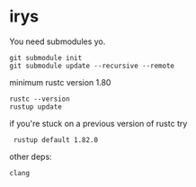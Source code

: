 # irys

You need submodules yo.

```cli
git submodule init
git submodule update --recursive --remote
```

minimum rustc version 1.80

```cli
rustc --version
rustup update
```

if you're stuck on a previous version of rustc try
```cli
 rustup default 1.82.0
 ```

other deps:
```
clang
```